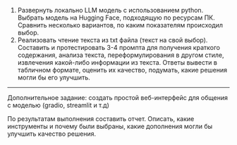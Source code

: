 1) Развернуть локально LLM модель с использованием python. Выбрать модель на Hugging Face, подходящую по ресурсам ПК. Сравнить несколько вариантов, по каким показателям происходил выбор.
2) Реализовать чтение текста из txt файла (текст на свой выбор).
Составить и протестировать 3-4 промпта для получения краткого содержания, анализа текста, переформулирования в другом стиле, извлечения какой-либо информации из текста. Ответы вывести в табличном формате, оценить их качество, подумать, какие решения могли бы его улучшить.
---------------
Дополнительное задание: создать простой веб-интерфейс для общения с моделью (gradio, streamlit и т.д)

По результатам выполнения составить отчет. Описать, какие инструменты и почему были выбраны, какие дополнения могли бы улучшить качество решения.
